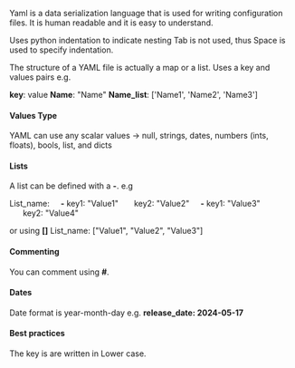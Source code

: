Yaml is a data serialization language that is used for writing configuration files. It is human readable and it is easy to understand.

Uses python indentation to indicate nesting
Tab is not used, thus Space is used to specify indentation.  

The structure of a YAML file is actually a map or a list.
Uses a key and values pairs e.g.

**key**: value
**Name**: "Name"
**Name_list**: ['Name1', 'Name2', 'Name3']


#### Values Type 
YAML can use any scalar values -> null, strings, dates, numbers (ints, floats), bools, list,  and dicts

#### Lists
A list can be defined with a **-**. e.g

List_name:
&nbsp;&nbsp;&nbsp;&nbsp;**-** key1: "Value1"
&nbsp;&nbsp;&nbsp;&nbsp;&nbsp;&nbsp;key2: "Value2"
&nbsp;&nbsp;&nbsp;&nbsp;**-** key1: "Value3"
&nbsp;&nbsp;&nbsp;&nbsp;&nbsp;&nbsp;key2: "Value4"

or using **[]**
List_name: ["Value1", "Value2", "Value3"]


#### Commenting 
You can comment using **#**.

#### Dates
Date format is year-month-day
e.g. **release_date: 2024-05-17**


#### Best practices
The key is are written in Lower case.